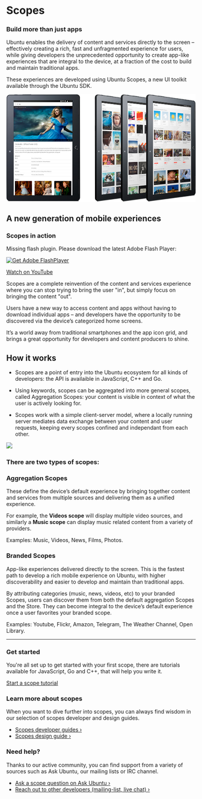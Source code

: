





# Scopes

### Build more than just apps

Ubuntu enables the delivery of content and services directly to the screen –
effectively creating a rich, fast and unfragmented experience for users, while
giving developers the unprecedented opportunity to create app-like experiences
that are integral to the device, at a fraction of the cost to build and
maintain traditional apps.

These experiences are developed using Ubuntu Scopes, a new UI toolkit
available through the Ubuntu SDK.

![](../../media/bcfe3a8e-9a03-47c0-afa5-b326eb017708-cms_page_media/7/tablet-features-scopes.jpg)





## A new generation of mobile experiences

### Scopes in action

Missing flash plugin. Please download the latest Adobe Flash Player:

[ ![Get Adobe FlashPlayer](/static/devportal_static/cms/img/icons/plugins/get_flash_player.gif)
](https://www.adobe.com/go/getflashplayer)

[Watch on YouTube](https://www.youtube.com/watch?v=CsDFMIphtZk)

Scopes are a complete reinvention of the content and services experience where
you can stop trying to bring the user "in", but simply focus on bringing the
content "out".

Users have a new way to access content and apps without having to download
individual apps – and developers have the opportunity to be discovered via the
device’s categorized home screens.

It’s a world away from traditional smartphones and the app icon grid, and
brings a great opportunity for developers and content producers to shine.





## How it works

  * Scopes are a point of entry into the Ubuntu ecosystem for all kinds of developers: the API is availaible in JavaScript, C++ and Go.

  * Using keywords, scopes can be aggregated into more general scopes, called Aggregation Scopes: your content is visible in context of what the user is actively looking for.

  * Scopes work with a simple client-server model, where a locally running server mediates data exchange between your content and user requests, keeping every scopes confined and independant from each other.

![](../../media/c970e187-8f39-465f-b46f-0f7452ceb8ec-cms_page_media/7/apps-grid.png)

### There are two types of scopes:

### Aggregation Scopes

These define the device’s default experience by bringing together content and
services from multiple sources and delivering them as a unified experience.

For example, the **Videos scope** will display multiple video sources, and
similarly a **Music scope** can display music related content from a variety
of providers.

Examples: Music, Videos, News, Films, Photos.

### Branded Scopes

App-like experiences delivered directly to the screen. This is the fastest
path to develop a rich mobile experience on Ubuntu, with higher
discoverability and easier to develop and maintain than traditional apps.

By attributing categories (music, news, videos, etc) to your branded Scopes,
users can discover them from both the default aggregation Scopes and the
Store. They can become integral to the device’s default experience once a user
favorites your branded scope.

Examples: Youtube, Flickr, Amazon, Telegram, The Weather Channel, Open
Library.





* * *

### Get started

You're all set up to get started with your first scope, there are tutorials
available for JavaScript, Go and C++, that will help you write it.

[Start a scope tutorial](tutorials/index.md)

### Learn more about scopes

When you want to dive further into scopes, you can always find wisdom in our
selection of scopes developer and design guides.

  * [Scopes developer guides&nbsp;&rsaquo;](guides/index.md)
  * [Scopes design guide&nbsp;&rsaquo;](http://design.ubuntu.com/scopes)

### Need help?

Thanks to our active community, you can find support from a variety of sources
such as Ask Ubuntu, our mailing lists or IRC channel.

  * [Ask a scope question on Ask Ubuntu&nbsp;&rsaquo;](http://askubuntu.com/questions/tagged/scopes)
  * [Reach out to other developers (mailing-list, live chat)&nbsp;&rsaquo;](https://developer.ubuntu.com/en/community/)





